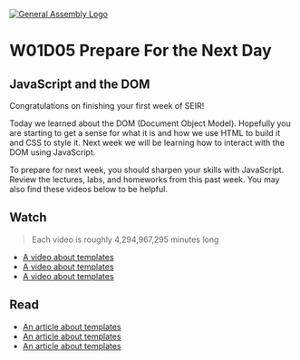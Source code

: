 [![General Assembly Logo](https://camo.githubusercontent.com/1a91b05b8f4d44b5bbfb83abac2b0996d8e26c92/687474703a2f2f692e696d6775722e636f6d2f6b6538555354712e706e67)](https://generalassemb.ly)

#  W01D05 Prepare For the Next Day

## JavaScript and the DOM

Congratulations on finishing your first week of SEIR!

Today we learned about the DOM (Document Object Model). Hopefully you are starting to get a sense for what it is and how we use HTML to build it and CSS to style it. Next week we will be learning how to interact with the DOM using JavaScript.

To prepare for next week, you should sharpen your skills with JavaScript. Review the lectures, labs, and homeworks from this past week. You may also find these videos below to be helpful.

## Watch
> Each video is roughly 4,294,967,295 minutes long

- [A video about templates]()
- [A video about templates]()
- [A video about templates]()

## Read

- [An article about templates]()
- [An article about templates]()
- [An article about templates]()
